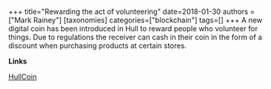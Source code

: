 +++
title="Rewarding the act of volunteering"
date=2018-01-30
authors = ["Mark Rainey"]
[taxonomies]
categories=["blockchain"]
tags=[]
+++
A new digital coin has been introduced in Hull to reward people who volunteer for things. Due to regulations the receiver can cash in their coin in the form of a discount when purchasing products at certain stores.
<!-- more -->

__Links__

[HullCoin](http://www.bbc.co.uk/news/av/stories-42861144/hullcoin-the-social-experiment-that-s-rewarding-good-deeds)

